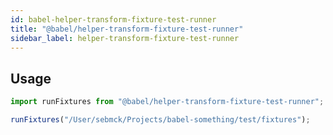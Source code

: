 ```yaml
---
id: babel-helper-transform-fixture-test-runner
title: "@babel/helper-transform-fixture-test-runner"
sidebar_label: helper-transform-fixture-test-runner
---
```


## Usage

```js title="JavaScript"
import runFixtures from "@babel/helper-transform-fixture-test-runner";

runFixtures("/User/sebmck/Projects/babel-something/test/fixtures");
```

